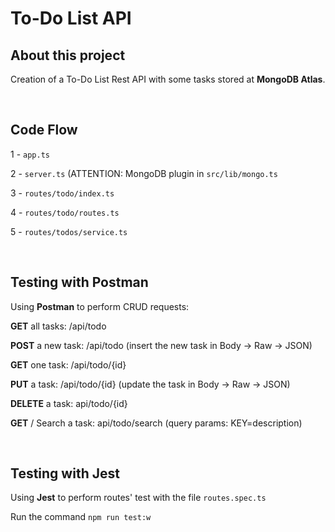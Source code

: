 # To-Do List API

<h2>About this project</h2>
<p>Creation of a To-Do List Rest API with some tasks stored at <strong>MongoDB Atlas</strong>.</p>
<p><Bootstrap for starting a new API, using Node, HAPI and TypeScript.</p>
<br>
  
<h2>Code Flow</h2>
<p>1 - <code>app.ts</code></p>
<p>2 - <code>server.ts</code> (ATTENTION: MongoDB plugin in <code>src/lib/mongo.ts</code></p>
<p>3 - <code>routes/todo/index.ts</code></p>
<p>4 - <code>routes/todo/routes.ts</code></p>
<p>5 - <code>routes/todos/service.ts</code></p>
<br>

<h2>Testing with Postman</h2>
<p>Using <strong>Postman</strong> to perform CRUD requests:</p>
<p><strong>GET</strong> all tasks: /api/todo</p>
<p><strong>POST</strong> a new task: /api/todo (insert the new task in Body -> Raw -> JSON)</p>
<p><strong>GET</strong> one task: /api/todo/{id}</p>
<p><strong>PUT</strong> a task: /api/todo/{id} (update the task in Body -> Raw -> JSON)</p>
<p><strong>DELETE</strong> a task: api/todo/{id}</p>
<p><strong>GET</strong> / Search a task: api/todo/search (query params: KEY=description)</p>
<br>

<h2>Testing with Jest</h2>
<p>Using <strong>Jest</strong> to perform routes' test with the file <code>routes.spec.ts</code></p>
<p>Run the command <code>npm run test:w</code></p>
